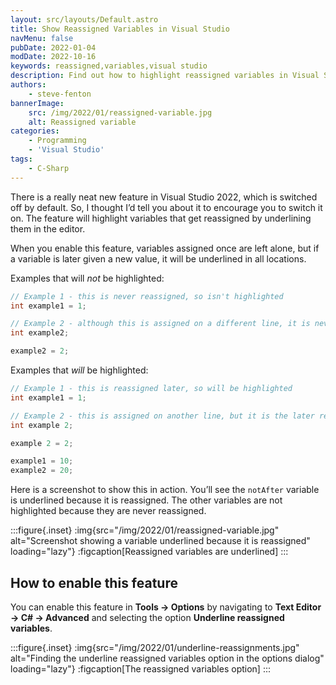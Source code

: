 ```yaml
---
layout: src/layouts/Default.astro
title: Show Reassigned Variables in Visual Studio
navMenu: false
pubDate: 2022-01-04
modDate: 2022-10-16
keywords: reassigned,variables,visual studio
description: Find out how to highlight reassigned variables in Visual Studio.
authors:
    - steve-fenton
bannerImage:
    src: /img/2022/01/reassigned-variable.jpg
    alt: Reassigned variable
categories:
    - Programming
    - 'Visual Studio'
tags:
    - C-Sharp
---
```


There is a really neat new feature in Visual Studio 2022, which is switched off by default. So, I thought I’d tell you about it to encourage you to switch it on. The feature will highlight variables that get reassigned by underlining them in the editor.

When you enable this feature, variables assigned once are left alone, but if a variable is later given a new value, it will be underlined in all locations.

Examples that will *not* be highlighted:

```csharp
// Example 1 - this is never reassigned, so isn't highlighted
int example1 = 1;

// Example 2 - although this is assigned on a different line, it is never reassigned, so isn't highlighted
int example2;

example2 = 2;
```

Examples that *will* be highlighted:

```csharp
// Example 1 - this is reassigned later, so will be highlighted
int example1 = 1;

// Example 2 - this is assigned on another line, but it is the later reassignment that means it will be highlighted
int example 2;

example 2 = 2;

example1 = 10;
example2 = 20;
```

Here is a screenshot to show this in action. You’ll see the `notAfter` variable is underlined because it is reassigned. The other variables are not highlighted because they are never reassigned.

:::figure{.inset}
:img{src="/img/2022/01/reassigned-variable.jpg" alt="Screenshot showing a variable underlined because it is reassigned" loading="lazy"}
:figcaption[Reassigned variables are underlined]
:::

## How to enable this feature

You can enable this feature in **Tools -> Options** by navigating to **Text Editor -> C# -> Advanced** and selecting the option **Underline reassigned variables**.

:::figure{.inset}
:img{src="/img/2022/01/underline-reassignments.jpg" alt="Finding the underline reassigned variables option in the options dialog" loading="lazy"}
:figcaption[The reassigned variables option]
:::